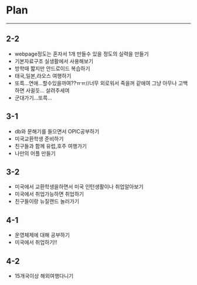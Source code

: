 # **Plan**
---------
## 2-2
* webpage정도는 혼자서 1개 만들수 있을 정도의 실력을 만들기
* 기본자료구조 실생활에서 사용해보기
* 방학때 짧지만 안드로이드 복습하기
* 태국,일본,라오스 여행하기
* 또륵...연애...할수있을까여??ㅠㅠ//너무 외로워서 죽을꺼 같애여 그냥 아무나 고백하면 사귈듯... 살려주세여
* 군대가기...또륵...
## 3-1
* db와 문해기를 들으면서 OPIC공부하기
* 미국교환학생 준비하기
* 친구들과 함께 유럽,호주 여행가기
* 나만의 어플 만들기
## 3-2
* 미국에서 교환학생을하면서 미국 인턴생활이나 취업알아보기
* 미국에서 취업가능하면 취업하기
* 친구들이랑 뉴질랜드 놀러가기
## 4-1
* 운영체제에 대해 공부하기
* 미국에서 취업하기!!
## 4-2
* 15개국이상 해외여행다니기